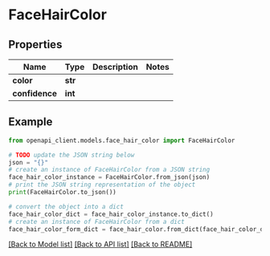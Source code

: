 # FaceHairColor


## Properties

Name | Type | Description | Notes
------------ | ------------- | ------------- | -------------
**color** | **str** |  | 
**confidence** | **int** |  | 

## Example

```python
from openapi_client.models.face_hair_color import FaceHairColor

# TODO update the JSON string below
json = "{}"
# create an instance of FaceHairColor from a JSON string
face_hair_color_instance = FaceHairColor.from_json(json)
# print the JSON string representation of the object
print(FaceHairColor.to_json())

# convert the object into a dict
face_hair_color_dict = face_hair_color_instance.to_dict()
# create an instance of FaceHairColor from a dict
face_hair_color_form_dict = face_hair_color.from_dict(face_hair_color_dict)
```
[[Back to Model list]](../README.md#documentation-for-models) [[Back to API list]](../README.md#documentation-for-api-endpoints) [[Back to README]](../README.md)


